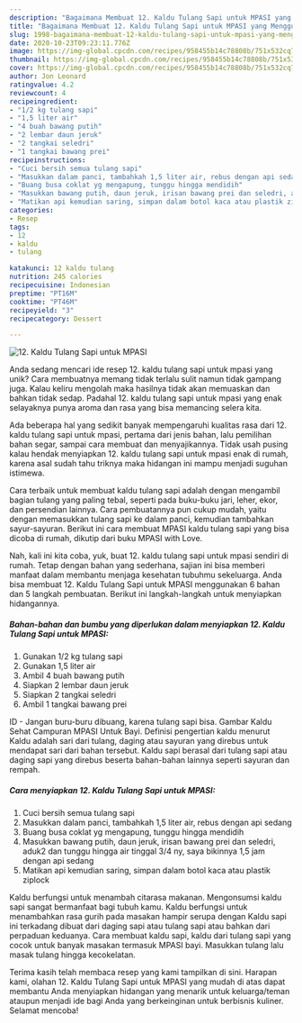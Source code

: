 ```yaml
---
description: "Bagaimana Membuat 12. Kaldu Tulang Sapi untuk MPASI yang Menggugah Selera"
title: "Bagaimana Membuat 12. Kaldu Tulang Sapi untuk MPASI yang Menggugah Selera"
slug: 1998-bagaimana-membuat-12-kaldu-tulang-sapi-untuk-mpasi-yang-menggugah-selera
date: 2020-10-23T09:23:11.776Z
image: https://img-global.cpcdn.com/recipes/958455b14c78808b/751x532cq70/12-kaldu-tulang-sapi-untuk-mpasi-foto-resep-utama.jpg
thumbnail: https://img-global.cpcdn.com/recipes/958455b14c78808b/751x532cq70/12-kaldu-tulang-sapi-untuk-mpasi-foto-resep-utama.jpg
cover: https://img-global.cpcdn.com/recipes/958455b14c78808b/751x532cq70/12-kaldu-tulang-sapi-untuk-mpasi-foto-resep-utama.jpg
author: Jon Leonard
ratingvalue: 4.2
reviewcount: 4
recipeingredient:
- "1/2 kg tulang sapi"
- "1,5 liter air"
- "4 buah bawang putih"
- "2 lembar daun jeruk"
- "2 tangkai seledri"
- "1 tangkai bawang prei"
recipeinstructions:
- "Cuci bersih semua tulang sapi"
- "Masukkan dalam panci, tambahkah 1,5 liter air, rebus dengan api sedang"
- "Buang busa coklat yg mengapung, tunggu hingga mendidih"
- "Masukkan bawang putih, daun jeruk, irisan bawang prei dan seledri, aduk2 dan tunggu hingga air tinggal 3/4 ny, saya bikinnya 1,5 jam dengan api sedang"
- "Matikan api kemudian saring, simpan dalam botol kaca atau plastik ziplock"
categories:
- Resep
tags:
- 12
- kaldu
- tulang

katakunci: 12 kaldu tulang 
nutrition: 245 calories
recipecuisine: Indonesian
preptime: "PT16M"
cooktime: "PT46M"
recipeyield: "3"
recipecategory: Dessert

---
```



![12. Kaldu Tulang Sapi untuk MPASI](https://img-global.cpcdn.com/recipes/958455b14c78808b/751x532cq70/12-kaldu-tulang-sapi-untuk-mpasi-foto-resep-utama.jpg)

Anda sedang mencari ide resep 12. kaldu tulang sapi untuk mpasi yang unik? Cara membuatnya memang tidak terlalu sulit namun tidak gampang juga. Kalau keliru mengolah maka hasilnya tidak akan memuaskan dan bahkan tidak sedap. Padahal 12. kaldu tulang sapi untuk mpasi yang enak selayaknya punya aroma dan rasa yang bisa memancing selera kita.

Ada beberapa hal yang sedikit banyak mempengaruhi kualitas rasa dari 12. kaldu tulang sapi untuk mpasi, pertama dari jenis bahan, lalu pemilihan bahan segar, sampai cara membuat dan menyajikannya. Tidak usah pusing kalau hendak menyiapkan 12. kaldu tulang sapi untuk mpasi enak di rumah, karena asal sudah tahu triknya maka hidangan ini mampu menjadi suguhan istimewa.

Cara terbaik untuk membuat kaldu tulang sapi adalah dengan mengambil bagian tulang yang paling tebal, seperti pada buku-buku jari, leher, ekor, dan persendian lainnya. Cara pembuatannya pun cukup mudah, yaitu dengan memasukkan tulang sapi ke dalam panci, kemudian tambahkan sayur-sayuran. Berikut ini cara membuat MPASI kaldu tulang sapi yang bisa dicoba di rumah, dikutip dari buku MPASI with Love.


Nah, kali ini kita coba, yuk, buat 12. kaldu tulang sapi untuk mpasi sendiri di rumah. Tetap dengan bahan yang sederhana, sajian ini bisa memberi manfaat dalam membantu menjaga kesehatan tubuhmu sekeluarga. Anda bisa membuat 12. Kaldu Tulang Sapi untuk MPASI menggunakan 6 bahan dan 5 langkah pembuatan. Berikut ini langkah-langkah untuk menyiapkan hidangannya.

<!--inarticleads1-->

##### Bahan-bahan dan bumbu yang diperlukan dalam menyiapkan 12. Kaldu Tulang Sapi untuk MPASI:

1. Gunakan 1/2 kg tulang sapi
1. Gunakan 1,5 liter air
1. Ambil 4 buah bawang putih
1. Siapkan 2 lembar daun jeruk
1. Siapkan 2 tangkai seledri
1. Ambil 1 tangkai bawang prei


ID - Jangan buru-buru dibuang, karena tulang sapi bisa. Gambar Kaldu Sehat Campuran MPASI Untuk Bayi. Definisi pengertian kaldu menurut Kaldu adalah sari dari tulang, daging atau sayuran yang direbus untuk mendapat sari dari bahan tersebut. Kaldu sapi berasal dari tulang sapi atau daging sapi yang direbus beserta bahan-bahan lainnya seperti sayuran dan rempah. 

<!--inarticleads2-->

##### Cara menyiapkan 12. Kaldu Tulang Sapi untuk MPASI:

1. Cuci bersih semua tulang sapi
1. Masukkan dalam panci, tambahkah 1,5 liter air, rebus dengan api sedang
1. Buang busa coklat yg mengapung, tunggu hingga mendidih
1. Masukkan bawang putih, daun jeruk, irisan bawang prei dan seledri, aduk2 dan tunggu hingga air tinggal 3/4 ny, saya bikinnya 1,5 jam dengan api sedang
1. Matikan api kemudian saring, simpan dalam botol kaca atau plastik ziplock


Kaldu berfungsi untuk menambah citarasa makanan. Mengonsumsi kaldu sapi sangat bermanfaat bagi tubuh kamu. Kaldu berfungsi untuk menambahkan rasa gurih pada masakan hampir serupa dengan Kaldu sapi ini terkadang dibuat dari daging sapi atau tulang sapi atau bahkan dari perpaduan keduanya. Cara membuat kaldu sapi, kaldu dari tulang sapi yang cocok untuk banyak masakan termasuk MPASI bayi. Masukkan tulang lalu masak tulang hingga kecokelatan. 

Terima kasih telah membaca resep yang kami tampilkan di sini. Harapan kami, olahan 12. Kaldu Tulang Sapi untuk MPASI yang mudah di atas dapat membantu Anda menyiapkan hidangan yang menarik untuk keluarga/teman ataupun menjadi ide bagi Anda yang berkeinginan untuk berbisnis kuliner. Selamat mencoba!
